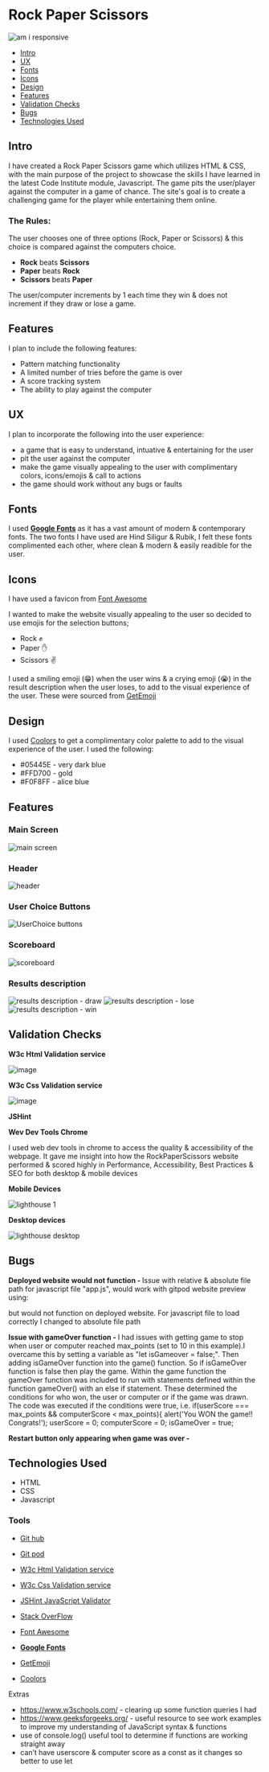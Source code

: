 <h1> Rock Paper Scissors</h1>

![am i responsive](https://user-images.githubusercontent.com/105642587/193278077-65f4b9e9-dce0-4cbb-8adc-c8f1f2917d53.jpg)

<!--ts-->
   * [Intro](#intro)
   * [UX](#ux)
   * [Fonts](#fonts)
   * [Icons](#icons)
   * [Design](#design)
   * [Features](#features)
   * [Validation Checks](#validation-checks)
   * [Bugs](#bugs)
   * [Technologies Used](#technologies-used)
<!--te-->


<h2>Intro</h2>
I have created a Rock Paper Scissors game which utilizes HTML & CSS, with the main purpose of the project to showcase the skills I have learned in the latest Code Institute module, Javascript. The game pits the user/player against the computer in a game of chance. The site's goal is to create a challenging game for the player while entertaining them online. 

<h3>The Rules:</h3>

The user chooses one of three options (Rock, Paper or Scissors) & this choice is compared against the computers choice. 

* <b>Rock</b> beats <b>Scissors</b>
* <b>Paper</b> beats <b>Rock</b>
* <b>Scissors</b> beats <b>Paper</b>

The user/computer increments by 1 each time they win & does not increment if they draw or lose a game. 

<h2>Features</h2>
I plan to include the following features:

  * Pattern matching functionality
  * A limited number of tries before the game is over
  * A score tracking system
  * The ability to play against the computer
 
<h2>UX</h2>
 
I plan to incorporate the following into the user experience:

 * a game that is easy to understand, intuative & entertaining for the user
 * pit the user against the computer
 * make the game visually appealing to the user with complimentary colors, icons/emojis & call to actions
 * the game should work without any bugs or faults  

<h2>Fonts</h2>

I used [<b>Google Fonts</b>](https://fonts.google.com/) as it has a vast amount of modern & contemporary fonts. The two fonts I have used are Hind Siligur & Rubik, I felt these fonts complimented each other, where clean & modern & easily readible for the user. 

<h2>Icons</h2>

I have used a favicon from [Font Awesome](https://fontawesome.com/)

I wanted to make the website visually appealing to the user so decided to use emojis for the selection buttons; 

* Rock ✊  
* Paper ✋  
* Scissors ✌️

I used a smiling emoji (😁) when the user wins & a crying emoji (😭) in the result description when the user loses, to add to the visual experience of the user. These were sourced from [GetEmoji](https://getemoji.com/)   

<h2>Design</h2>

I used [Coolors](https://coolors.co/) to get a complimentary color palette to add to the visual experience of the user. I used the following:

* #05445E - very dark blue
* #FFD700 - gold
* #F0F8FF - alice blue

<h2>Features</h2>

<h3>Main Screen</h3>

![main screen](https://user-images.githubusercontent.com/105642587/192106432-870cee2b-f9a5-408b-a1f1-b7e3cde38b7e.jpg)

<h3>Header</h3>

![header](https://user-images.githubusercontent.com/105642587/192106474-81a199af-baf3-4d3c-8114-fb017f8ed681.jpg)


<h3>User Choice Buttons</h3>

![UserChoice buttons](https://user-images.githubusercontent.com/105642587/192106485-acf343fb-6b8a-48e4-b4cb-68a8daa08537.jpg)


<h3>Scoreboard</h3>

![scoreboard](https://user-images.githubusercontent.com/105642587/192106479-73bdb851-1a75-4aac-89b5-ea0ca22c4e2a.jpg)

<h3>Results description</h3>

![results description - draw](https://user-images.githubusercontent.com/105642587/192106501-406abc54-4495-4453-a85c-1087a60f288c.jpg)
![results description - lose](https://user-images.githubusercontent.com/105642587/192106502-7a309ddd-4e3a-481a-a813-21822246b5d0.jpg)
![results description - win](https://user-images.githubusercontent.com/105642587/192106504-f95ff3f4-4990-41c2-b443-65f66f64a39c.jpg)


<h2>Validation Checks</h2>

<b>W3c Html Validation service</b>

![image](https://user-images.githubusercontent.com/105642587/192105445-f46818ec-5660-46e0-84f2-4c7de8c63a50.png)

<b>W3c Css Validation service</b>

![image](https://user-images.githubusercontent.com/105642587/192105537-959ccdb3-bed7-4c3f-b962-b116b2c908f2.png)

<b>JSHint</b>

<b>Wev Dev Tools Chrome</b>

I used web dev tools in chrome to access the quality & accessibility of the webpage. It gave me insight into how the RockPaperScissors website performed & scored highly in Performance, Accessibility, Best Practices & SEO for both desktop & mobile devices

<b>Mobile Devices</b>

![lighthouse 1 ](https://user-images.githubusercontent.com/105642587/193277827-ce4090be-d69e-435d-b242-2fe1f1e3eb22.jpg)

<b>Desktop devices</b>

![lighthouse desktop](https://user-images.githubusercontent.com/105642587/193277836-6eae1716-2487-4566-9383-d801ce09cb2e.jpg)


<h2>Bugs</h2>

<b>Deployed website would not function - </b> Issue with relative & absolute file path for javascript file "app.js", would work with gitpod website preview using:
<script src="assets/app.js"></script>  

but would not function on deployed website. For javascript file to load correctly I changed to absolute file path  
<script src="/rockpaperscissors---P2/assets/app.js"></script>

<b>Issue with gameOver function - </b> I had issues with getting game to stop when user or computer reached max_points (set to 10 in this example).I overcame this by setting a variable as "let isGameover = false;". Then adding isGameOver function into the game() function. So if isGameOver function is false then play the game. Within the game function the gameOver function was included to run with statements defined within the function gameOver() with an else if statement. These determined the conditions for who won, the user or computer or if the game was drawn. The code was executed if the conditions were true, i.e. 
if(userScore === max_points && computerScore < max_points){
   alert('You WON the game!! Congrats!');
   userScore = 0;
   computerScore = 0;
   isGameOver = true;  

<b>Restart button only appearing when game was over - </b>
<h2>Technologies Used</h2>

* HTML
* CSS
* Javascript

<h3>Tools</h3>

* [Git hub](https://github.com/)
* [Git pod](https://www.gitpod.io/docs/configure/)
* [W3c Html Validation service](https://validator.w3.org/)
* [W3c Css Validation service](https://jigsaw.w3.org/css-validator/)
* [JSHint JavaScript Validator](https://jshint.com/)
* [Stack OverFlow](https://stackoverflow.com/)

* [Font Awesome](https://fontawesome.com/)
* [<b>Google Fonts</b>](https://fonts.google.com/)
* [GetEmoji](https://getemoji.com/)
* [Coolors](https://coolors.co/)


Extras

* https://www.w3schools.com/ - clearing up some function queries I had
* https://www.geeksforgeeks.org/ - useful resource to see work examples to improve my understanding of JavaScript syntax & functions
* use of console.log() useful tool to determine if functions are working straight away 
* can’t have userscore & computer score as a const as it changes so better to use let


